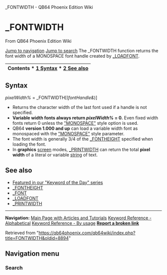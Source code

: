 


\_FONTWIDTH - QB64 Phoenix Edition Wiki








# \_FONTWIDTH



From QB64 Phoenix Edition Wiki



[Jump to navigation](#mw-head)
[Jump to search](#searchInput)
The \_FONTWIDTH function returns the font width of a MONOSPACE font handle created by [\_LOADFONT](/qb64wiki/index.php/LOADFONT "LOADFONT").


  






| Contents * [1 Syntax](#Syntax) * [2 See also](#See_also) |
| --- |


## Syntax


*pixelWidth%* = \_FONTWIDTH[(*fontHandle&*)]
  




* Returns the character width of the last font used if a handle is not specified.
* **Variable width fonts always return *pixelWidth%* = 0.** Even fixed width fonts return 0 unless the ["MONOSPACE"](/qb64wiki/index.php/LOADFONT "LOADFONT") style option is used.
* QB64 **version 1.000 and up** can load a variable width font as monospaced with the ["MONOSPACE"](/qb64wiki/index.php/LOADFONT "LOADFONT") style parameter.
* The font width is generally 3/4 of the [\_FONTHEIGHT](/qb64wiki/index.php/FONTHEIGHT "FONTHEIGHT") specified when loading the font.
* In **graphics** [screen](/qb64wiki/index.php/SCREEN "SCREEN") modes, [\_PRINTWIDTH](/qb64wiki/index.php/PRINTWIDTH "PRINTWIDTH") can return the total **pixel width** of a literal or variable [string](/qb64wiki/index.php/STRING "STRING") of text.


  




## See also


* [Featured in our "Keyword of the Day" series](https://qb64phoenix.com/forum/showthread.php?tid=1145)
* [\_FONTHEIGHT](/qb64wiki/index.php/FONTHEIGHT "FONTHEIGHT")
* [\_FONT](/qb64wiki/index.php/FONT "FONT")
* [\_LOADFONT](/qb64wiki/index.php/LOADFONT "LOADFONT")
* [\_PRINTWIDTH](/qb64wiki/index.php/PRINTWIDTH "PRINTWIDTH")


  






---


**Navigation:**
[Main Page with Articles and Tutorials](/qb64wiki/index.php/Main_Page "Main Page")
[Keyword Reference - Alphabetical](/qb64wiki/index.php/Keyword_Reference_-_Alphabetical "Keyword Reference - Alphabetical")
[Keyword Reference - By usage](/qb64wiki/index.php/Keyword_Reference_-_By_usage "Keyword Reference - By usage")
**[Report a broken link](https://qb64phoenix.com/forum/showthread.php?tid=2800)**  





Retrieved from "<https://qb64phoenix.com/qb64wiki/index.php?title=FONTWIDTH&oldid=8894>"




## Navigation menu








### Search






















